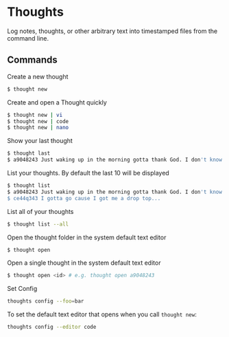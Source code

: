 # Thoughts
Log notes, thoughts, or other arbitrary text into timestamped files from the command line.

## Commands

Create a new thought
```bash
$ thought new
```

Create and open a Thought quickly
```bash
$ thought new | vi
$ thought new | code
$ thought new | nano
```

Show your last thought
```bash
$ thought last
$ a9048243 Just waking up in the morning gotta thank God. I don't know but today seems kinda odd...
```

List your thoughts. By default the last 10 will be displayed
```bash
$ thought list 
$ a9048243 Just waking up in the morning gotta thank God. I don't know but today seems kinda odd...
$ ce44q343 I gotta go cause I got me a drop top...
```

List all of your thoughts
```bash
$ thought list --all
```

Open the thought folder in the system default text editor
```bash
$ thought open
```

Open a single thought in the system default text editor
```bash
$ thought open <id> # e.g. thought open a9048243
```

Set Config
```bash
thoughts config --foo=bar
```

To set the default text editor that opens when you call `thought new`:

```bash
thoughts config --editor code
```